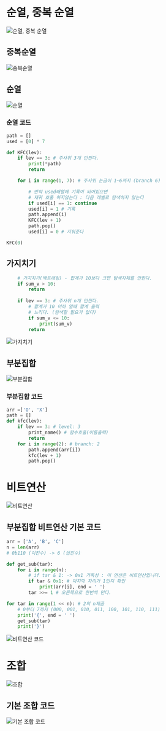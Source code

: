 # 순열, 중복 순열
![순열, 중복 순열](./img/순열,중복순열.png)

## 중복순열
![중복순열](./img/중복순열.png)

## 순열
![순열](./img/순열.png)

### 순열 코드
```python
path = []
used = [0] * 7

def KFC(lev):
    if lev == 3: # 주사위 3개 던진다.
        print(*path)
        return

    for i in range(1, 7): # 주사위 눈금이 1~6까지 (branch 6)

        # 만약 used배열에 기록이 되어있으면
        # 재귀 호출 하지않는다 : 다음 레벨로 탐색하지 않는다
        if used[i] == 1: continue
        used[i] = 1 # 기록
        path.append(i)
        KFC(lev + 1)
        path.pop()
        used[i] = 0 # 지워준다

KFC(0)
```

## 가지치기
``` python
    # 가지치기(백트래킹) - 합계가 10보다 크면 탐색자체를 안한다.
    if sum_v > 10:
        return
    
    if lev == 3: # 주사위 n개 던진다.
        # 합계가 10 이하 일때 합계 출력
        # 느리다. (탐색할 필요가 없다)
        if sum_v <= 10:
            print(sum_v)
        return
```
![가지치기](./img/가지치기.png)

## 부분집합
![부분집합](./img/부분집합.png)

### 부분집합 코드
``` python
arr =['O', 'X']
path = []
def kfc(lev):
    if lev == 3: # level: 3
        print_name() # 함수호출(이름출력)
        return
    for i in range(2): # branch: 2
        path.append(arr[i])
        kfc(lev + 1)
        path.pop()
```

# 비트연산
![비트연산](./img/비트연산.png)
## 부분집합 비트연산 기본 코드
```python
arr = ['A', 'B', 'C']
n = len(arr)
# 0b110 (이진수) -> 6 (십진수)

def get_sub(tar):
    for i in range(n):
        # if tar & 1: -> 0x1 가독성 : 이 연산은 비트연산입니다.
        if tar & 0x1: # 마지막 자리가 1인지 확인
            print(arr[i], end = ' ')
        tar >>= 1 # 오른쪽으로 한번씩 민다.

for tar in range(1 << n): # 2의 n제곱
    # 0부터 7까지 (000, 001, 010, 011, 100, 101, 110, 111)
    print('{', end = ' ')
    get_sub(tar)
    print('}')
```
![비트연산 코드](./img/비트연산%20코드.png)

# 조합
![조합](./img/조합.png)
## 기본 조합 코드
![기본 조합 코드](./img/기본조합코드.png)